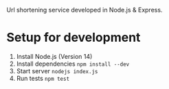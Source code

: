 Url shortening service developed in Node.js & Express.

# Setup for development

1. Install Node.js (Version 14)
2. Install dependencies `npm install --dev`
3. Start server `nodejs index.js`
4. Run tests `npm test`
